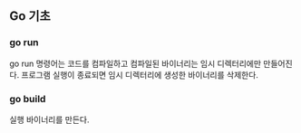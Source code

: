 
## Go 기초

### go run
go run 명령어는 코드를 컴파일하고 컴파일된 바이너리는 임시 디렉터리에만 만들어진다.
프로그램 실행이 종료되면 임시 디렉터리에 생성한 바이너리를 삭제한다.

### go build
실행 바이너리를 만든다.


